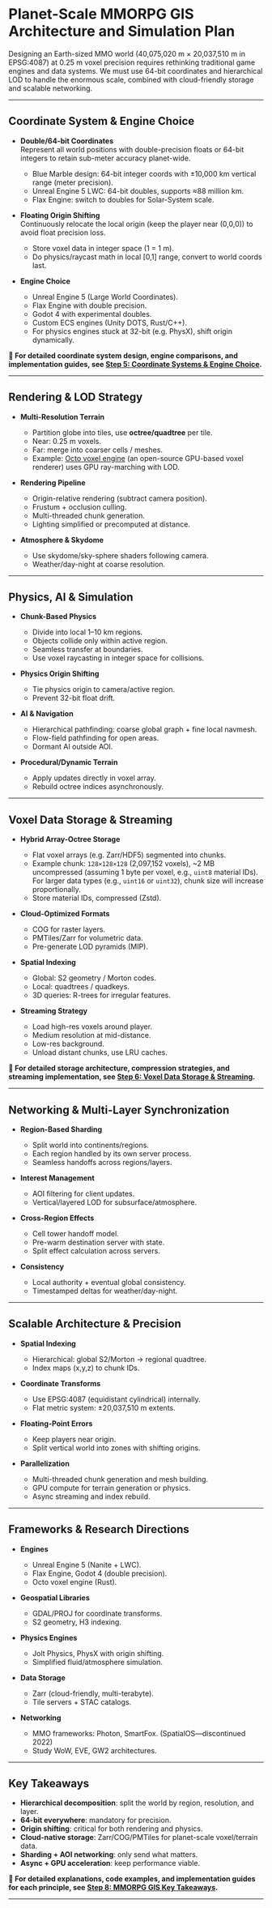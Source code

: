 # Planet-Scale MMORPG GIS Architecture and Simulation Plan

Designing an Earth-sized MMO world (40,075,020 m × 20,037,510 m in EPSG:4087) at 0.25 m voxel precision requires rethinking traditional game engines and data systems. We must use 64-bit coordinates and hierarchical LOD to handle the enormous scale, combined with cloud-friendly storage and scalable networking.

---

## Coordinate System & Engine Choice

- **Double/64-bit Coordinates**  
  Represent all world positions with double-precision floats or 64-bit integers to retain sub-meter accuracy planet-wide.  
  - Blue Marble design: 64-bit integer coords with ±10,000 km vertical range (meter precision).  
  - Unreal Engine 5 LWC: 64-bit doubles, supports ≈88 million km.  
  - Flax Engine: switch to doubles for Solar-System scale.  

- **Floating Origin Shifting**  
  Continuously relocate the local origin (keep the player near (0,0,0)) to avoid float precision loss.  
  - Store voxel data in integer space (1 = 1 m).  
  - Do physics/raycast math in local [0,1] range, convert to world coords last.  

- **Engine Choice**  
  - Unreal Engine 5 (Large World Coordinates).  
  - Flax Engine with double precision.  
  - Godot 4 with experimental doubles.  
  - Custom ECS engines (Unity DOTS, Rust/C++).  
  - For physics engines stuck at 32-bit (e.g. PhysX), shift origin dynamically.

**📖 For detailed coordinate system design, engine comparisons, and implementation guides, see [Step 5: Coordinate Systems & Engine Choice](research/game-design/step-5-coordinate-systems-engine-choice.md).**

---

## Rendering & LOD Strategy

- **Multi-Resolution Terrain**  
  - Partition globe into tiles, use **octree/quadtree** per tile.  
  - Near: 0.25 m voxels.  
  - Far: merge into coarser cells / meshes.  
  - Example: [Octo voxel engine](https://github.com/OctoEngine/octo-voxel) (an open-source GPU-based voxel renderer) uses GPU ray-marching with LOD.  

- **Rendering Pipeline**  
  - Origin-relative rendering (subtract camera position).  
  - Frustum + occlusion culling.  
  - Multi-threaded chunk generation.  
  - Lighting simplified or precomputed at distance.  

- **Atmosphere & Skydome**  
  - Use skydome/sky-sphere shaders following camera.  
  - Weather/day-night at coarse resolution.  

---

## Physics, AI & Simulation

- **Chunk-Based Physics**  
  - Divide into local 1–10 km regions.  
  - Objects collide only within active region.  
  - Seamless transfer at boundaries.  
  - Use voxel raycasting in integer space for collisions.  

- **Physics Origin Shifting**  
  - Tie physics origin to camera/active region.  
  - Prevent 32-bit float drift.  

- **AI & Navigation**  
  - Hierarchical pathfinding: coarse global graph + fine local navmesh.  
  - Flow-field pathfinding for open areas.  
  - Dormant AI outside AOI.  

- **Procedural/Dynamic Terrain**  
  - Apply updates directly in voxel array.  
  - Rebuild octree indices asynchronously.  

---

## Voxel Data Storage & Streaming

- **Hybrid Array-Octree Storage**  
  - Flat voxel arrays (e.g. Zarr/HDF5) segmented into chunks.  
  - Example chunk: `128×128×128` (2,097,152 voxels), ~2 MB uncompressed (assuming 1 byte per voxel, e.g., `uint8` material IDs). For larger data types (e.g., `uint16` or `uint32`), chunk size will increase proportionally.
  - Store material IDs, compressed (Zstd).  

- **Cloud-Optimized Formats**  
  - COG for raster layers.  
  - PMTiles/Zarr for volumetric data.  
  - Pre-generate LOD pyramids (MIP).  

- **Spatial Indexing**  
  - Global: S2 geometry / Morton codes.  
  - Local: quadtrees / quadkeys.  
  - 3D queries: R-trees for irregular features.  

- **Streaming Strategy**  
  - Load high-res voxels around player.  
  - Medium resolution at mid-distance.  
  - Low-res background.  
  - Unload distant chunks, use LRU caches.

**📖 For detailed storage architecture, compression strategies, and streaming implementation, see [Step 6: Voxel Data Storage & Streaming](research/game-design/step-6-voxel-data-storage-streaming.md).**

---

## Networking & Multi-Layer Synchronization

- **Region-Based Sharding**  
  - Split world into continents/regions.  
  - Each region handled by its own server process.  
  - Seamless handoffs across regions/layers.  

- **Interest Management**  
  - AOI filtering for client updates.  
  - Vertical/layered LOD for subsurface/atmosphere.  

- **Cross-Region Effects**  
  - Cell tower handoff model.  
  - Pre-warm destination server with state.  
  - Split effect calculation across servers.  

- **Consistency**  
  - Local authority + eventual global consistency.  
  - Timestamped deltas for weather/day-night.  

---

## Scalable Architecture & Precision

- **Spatial Indexing**  
  - Hierarchical: global S2/Morton → regional quadtree.  
  - Index maps (x,y,z) to chunk IDs.  

- **Coordinate Transforms**  
  - Use EPSG:4087 (equidistant cylindrical) internally.  
  - Flat metric system: ±20,037,510 m extents.  

- **Floating-Point Errors**  
  - Keep players near origin.  
  - Split vertical world into zones with shifting origins.  

- **Parallelization**  
  - Multi-threaded chunk generation and mesh building.  
  - GPU compute for terrain generation or physics.  
  - Async streaming and index rebuild.  

---

## Frameworks & Research Directions

- **Engines**  
  - Unreal Engine 5 (Nanite + LWC).  
  - Flax Engine, Godot 4 (double precision).  
  - Octo voxel engine (Rust).  

- **Geospatial Libraries**  
  - GDAL/PROJ for coordinate transforms.  
  - S2 geometry, H3 indexing.  

- **Physics Engines**  
  - Jolt Physics, PhysX with origin shifting.  
  - Simplified fluid/atmosphere simulation.  

- **Data Storage**  
  - Zarr (cloud-friendly, multi-terabyte).  
  - Tile servers + STAC catalogs.  

- **Networking**  
  - MMO frameworks: Photon, SmartFox. (SpatialOS—discontinued 2022)  
  - Study WoW, EVE, GW2 architectures.  

---

## Key Takeaways

- **Hierarchical decomposition**: split the world by region, resolution, and layer.  
- **64-bit everywhere**: mandatory for precision.  
- **Origin shifting**: critical for both rendering and physics.  
- **Cloud-native storage**: Zarr/COG/PMTiles for planet-scale voxel/terrain data.  
- **Sharding + AOI networking**: only send what matters.  
- **Async + GPU acceleration**: keep performance viable.

**📖 For detailed explanations, code examples, and implementation guides for each principle, see [Step 8: MMORPG GIS Key Takeaways](research/game-design/step-8-mmorpg-gis-key-takeaways.md).**

---
